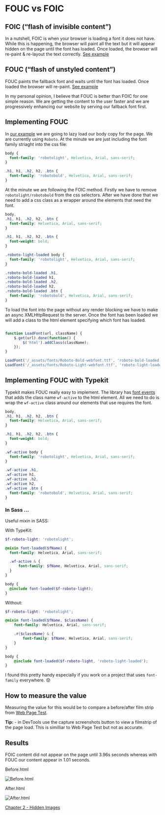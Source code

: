 # FOUC vs FOIC

## FOIC (“flash of invisible content”)
In a nutshell, FOIC is when your browser is loading a font it does not have. While this is happening, the browser will paint all the text but it will appear hidden on the page until the font has loaded. Once loaded, the browser will re-paint & re-layout the text correctly. [See example](https://cloud.githubusercontent.com/assets/1369170/19876828/0aa7d0d6-9f97-11e6-86c8-b7e2c80a9986.gif)

## FOUC (“flash of unstyled content”)
FOUC paints the fallback font and waits until the font has loaded. Once loaded the browser will re-paint. [See example](https://cloud.githubusercontent.com/assets/1369170/19876827/0aa5c8d6-9f97-11e6-81a2-13fa35f6bbc9.gif)

In my personal opinion, I believe that FOUC is better than FOIC for one simple reason. We are getting the content to the user faster and we are progressively enhancing our website by serving our fallback font first.

## Implementing FOUC

In [our example](http://performance-kit.surge.sh/01/after.html) we are going to lazy load our body copy for the page. We are currently using `Roboto`. At the minute we are just including the font family striaght into the css file:

```css
body {
  font-family: 'robotolight', Helvetica, Arial, sans-serif;
}

.h1, h1, .h2, h2, .btn {
  font-family: 'robotobold', Helvetica, Arial, sans-serif;
}

```

At the minute we are following the FOIC method. Firstly we have to remove `robotolight/robotobold` from the css selectors. After we have done that we need to add a css class as a wrapper around the elements that need the font.

```css
body,
.h1, h1, .h2, h2, .btn {
  font-family: Helvetica, Arial, sans-serif;
}

.h1, h1, .h2, h2, .btn {
  font-weight: bold;
}

.roboto-light-loaded body {
  font-family: 'robotolight', Helvetica, Arial, sans-serif;
}

.roboto-bold-loaded .h1,
.roboto-bold-loaded h1,
.roboto-bold-loaded .h2,
.roboto-bold-loaded h2,
.roboto-bold-loaded .btn {
  font-family: 'robotobold', Helvetica, Arial, sans-serif;
}

```

To load the font into the page without any render blocking we have to make an async XMLHttpRequest to the server. Once the font has been loaded we will add a class to the html element specifying which font has loaded.

```js

function LoadFont(url, className) {
	$.get(url).done(function() {
		$('html').addClass(className);
	});
}

LoadFont('/_assets/fonts/Roboto-Bold-webfont.ttf', 'roboto-bold-loaded');
LoadFont('/_assets/fonts/Roboto-Light-webfont.ttf', 'roboto-light-loaded');

```

## Implementing FOUC with Typekit

Typekit makes FOUC really easy to implement. The library has [font events](https://helpx.adobe.com/typekit/using/font-events.html) that adds the class name `wf-active` to the html element. All we need to do is wrap the `wf-active` class around our elements that use requires the font.

```css
body,
.h1, h1, .h2, h2, .btn {
  font-family: Helvetica, Arial, sans-serif;
}

.h1, h1, .h2, h2, .btn {
  font-weight: bold;
}

.wf-active body {
  font-family: 'robotolight', Helvetica, Arial, sans-serif;
}

.wf-active .h1,
.wf-active h1,
.wf-active .h2,
.wf-active h2,
.wf-active .btn {
  font-family: 'robotobold', Helvetica, Arial, sans-serif;
}

```

### In Sass ...

Useful mixin in SASS:

With TypeKit:

```scss
$f-roboto-light: 'robotolight';

@mixin font-loaded($fName) {
  font-family: Helvetica, Arial, sans-serif;

  .wf-active & {
	  font-family: $fName, Helvetica, Arial, sans-serif;
  }
}

body {
  @include font-loaded($f-roboto-light);
}

```

Without:

```scss
$f-roboto-light: 'robotolight';

@mixin font-loaded($fName, $className) {
	font-family: Helvetica, Arial, sans-serif;

	.#{$className} & {
		font-family: $fName, Helvetica, Arial, sans-serif;
	}
}

body {
	@include font-loaded($f-roboto-light, 'roboto-light-loaded');
}

```

I found this pretty handy especially if you work on a project that uses `font-family` everywhere. :worried:

## How to measure the value

Measuring the value for this would be to compare a before/after film strip from [Web Page Test](https://www.webpagetest.org).

**Tip:** - in DevTools use the capture screenshots button to view a filmstrip of the page load. This is similliar to Web Page Test but not as accurate.


## Results

FOIC content did not appear on the page until 3.96s seconds whereas with FOUC our content appear in 1.01 seconds.

Before.html

![Before.html](https://raw.githubusercontent.com/code-mattclaffey/performance-kit/master/01-fouc-vs-foic/screenshots/foic.png)

After.html

![After.html](https://raw.githubusercontent.com/code-mattclaffey/performance-kit/master/01-fouc-vs-foic/screenshots/fouc.png)

[Chapter 2 - Hidden Images](https://github.com/code-mattclaffey/performance-kit/tree/master/02-hidden-images/readme.md)



